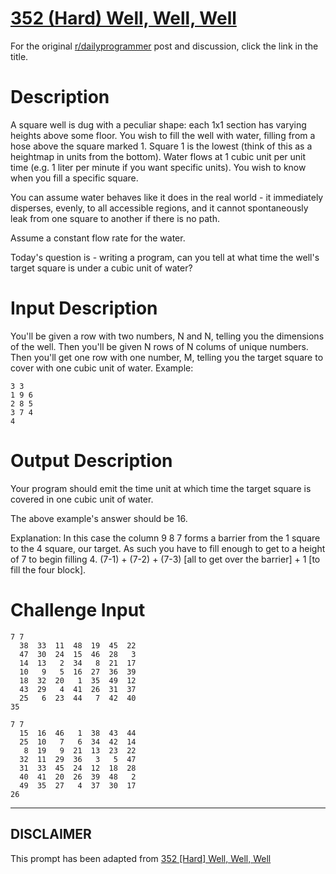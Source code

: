 # [352 (Hard) Well, Well, Well](https://www.reddit.com/r/dailyprogrammer/comments/7zriir/20180223_challenge_352_hard_well_well_well/)

For the original [r/dailyprogrammer](https://www.reddit.com/r/dailyprogrammer/) post and discussion, click the link in the title.

# Description
A square well is dug with a peculiar shape: each 1x1 section has varying heights above some floor. You wish to fill the well with water, filling from a hose above the square marked 1. Square 1 is the lowest (think of this as a heightmap in units from the bottom). Water flows at 1 cubic unit per unit time (e.g. 1 liter per minute if you want specific units). You wish to know when you fill a specific square. 

You can assume water behaves like it does in the real world - it immediately disperses, evenly, to all accessible regions, and it cannot spontaneously leak from one square to another if there is no path. 

Assume a constant flow rate for the water. 

Today's question is - writing a program, can you tell at what time the well's target square is under a cubic unit of water? 

# Input Description
You'll be given a row with two numbers, N and N, telling you the dimensions of the well. Then you'll be given N rows of N colums of unique numbers. Then you'll get one row with one number, M, telling you the target square to cover with one cubic unit of water. Example:


```
3 3
1 9 6
2 8 5
3 7 4
4
```
# Output Description
Your program should emit the time unit at which time the target square is covered in one cubic unit of water. 

The above example's answer should be 16. 

Explanation: In this case the column 9 8 7 forms a barrier from the 1 square to the 4 square, our target. As such you have to fill enough to get to a height of 7 to begin filling 4. (7-1) + (7-2) + (7-3) [all to get over the barrier] + 1 [to fill the four block]. 

# Challenge Input

```
7 7
  38  33  11  48  19  45  22
  47  30  24  15  46  28   3
  14  13   2  34   8  21  17
  10   9   5  16  27  36  39
  18  32  20   1  35  49  12
  43  29   4  41  26  31  37
  25   6  23  44   7  42  40
35
```

```
7 7
  15  16  46   1  38  43  44
  25  10   7   6  34  42  14
   8  19   9  21  13  23  22
  32  11  29  36   3   5  47
  31  33  45  24  12  18  28
  40  41  20  26  39  48   2
  49  35  27   4  37  30  17
26
```

----
## **DISCLAIMER**
This prompt has been adapted from [352 [Hard] Well, Well, Well](https://www.reddit.com/r/dailyprogrammer/comments/7zriir/20180223_challenge_352_hard_well_well_well/
)
